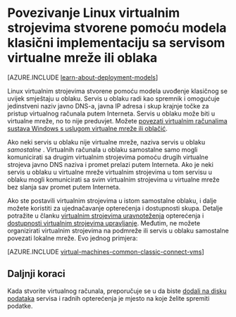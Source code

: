<properties
    pageTitle="Povezivanje Linux VMs u oblaku | Microsoft Azure"
    description="Povezivanje Linux virtualnim strojevima stvorene pomoću model klasični implementacije u oblaku Azure ili virtualne mreže."
    services="virtual-machines-linux"
    documentationCenter=""
    authors="cynthn"
    manager="timlt"
    editor=""
    tags="azure-service-management"/>

<tags
    ms.service="virtual-machines-linux"
    ms.workload="infrastructure-services"
    ms.tgt_pltfrm="vm-linux"
    ms.devlang="na"
    ms.topic="article"
    ms.date="07/06/2016"
    ms.author="cynthn"/>

# <a name="connect-linux-virtual-machines-created-with-the-classic-deployment-model-with-a-virtual-network-or-cloud-service"></a>Povezivanje Linux virtualnim strojevima stvorene pomoću modela klasični implementaciju sa servisom virtualne mreže ili oblaka

[AZURE.INCLUDE [learn-about-deployment-models](../../includes/learn-about-deployment-models-classic-include.md)]

Linux virtualnim strojevima stvorene pomoću modela uvođenje klasičnog se uvijek smještaju u oblaku. Servis u oblaku radi kao spremnik i omogućuje jedinstveni naziv javno DNS-a, javna IP adresa i skup krajnje točke za pristup virtualnog računala putem Interneta. Servis u oblaku može biti u virtualne mreže, no to nije preduvjet. Možete [povezati virtualnim računalima sustava Windows s uslugom virtualne mreže ili oblačić](virtual-machines-windows-classic-connect-vms.md).

Ako neki servis u oblaku nije virtualne mreže, naziva servis u oblaku *samostalne* . Virtualnih računala u oblaku samostalne samo mogli komunicirati sa drugim virtualnim strojevima pomoću drugih virtualne strojeva javno DNS naziva i promet prelazi putem Interneta. Ako je neki servis u oblaku u virtualne mreže virtualnim strojevima u tom servisu u oblaku mogli komunicirati sa svim virtualnim strojevima u virtualne mreže bez slanja sav promet putem Interneta.

Ako ste postavili virtualnim strojevima u istom samostalne oblaku, i dalje možete koristiti za ujednačavanje opterećenja i dostupnosti skupa. Detalje potražite u članku [virtualnim strojevima uravnoteženja](virtual-machines-linux-load-balance.md) opterećenja i [dostupnosti virtualnim strojevima upravljanje](virtual-machines-linux-manage-availability.md). Međutim, ne možete organizirati virtualnim strojevima na podmreže ili servis u oblaku samostalne povezati lokalne mreže. Evo jednog primjera:

[AZURE.INCLUDE [virtual-machines-common-classic-connect-vms](../../includes/virtual-machines-common-classic-connect-vms.md)]

## <a name="next-steps"></a>Daljnji koraci

Kada stvorite virtualnog računala, preporučuje se u da biste [dodali na disku podataka](virtual-machines-linux-classic-attach-disk.md) servisa i radnih opterećenja je mjesto na koje želite spremiti podatke. 



